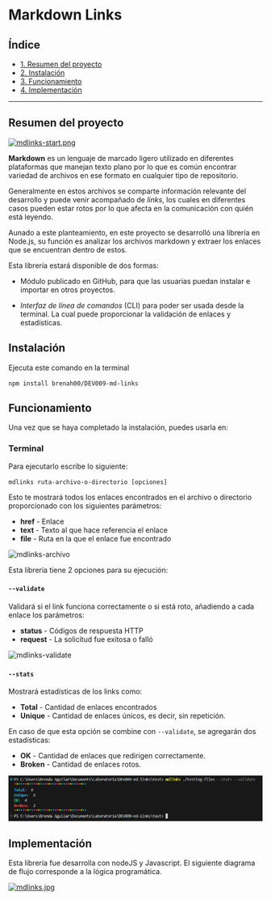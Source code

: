 # Markdown Links

## Índice

* [1. Resumen del proyecto](#resumen-del-proyecto)
* [2. Instalación](#instalación)
* [3. Funcionamiento](#funcionamiento)
* [4. Implementación](#implementación)

***

## Resumen del proyecto

[![mdlinks-start.png](https://i.postimg.cc/fysmvZ54/mdlinks-start.png)](https://postimg.cc/WF9d2BQS)

**Markdown** es un lenguaje de marcado ligero utilizado en diferentes plataformas que manejan texto plano por lo que es común encontrar variedad de archivos en ese formato en cualquier tipo de repositorio.

Generalmente en estos archivos se comparte información relevante del desarrollo y puede venir acompañado de *links*, los cuales en diferentes casos pueden estar rotos por lo que afecta en la comunicación con quién está leyendo.

Aunado a este planteamiento, en este proyecto se desarrolló una librería en Node.js, su función es analizar los archivos markdown y extraer los enlaces que se encuentran dentro de estos.

Esta librería estará disponible de dos formas: 

* Módulo publicado en GitHub, para que las usuarias puedan instalar e importar en otros proyectos.

* *Interfaz de línea de comandos* (CLI) para poder ser usada desde la terminal. La cual puede proporcionar la validación de enlaces y estadísticas.

## Instalación

Ejecuta este comando en la terminal

```
npm install brenah00/DEV009-md-links
```
## Funcionamiento

Una vez que se haya completado la instalación, puedes usarla en:

### Terminal

Para ejecutarlo escribe lo siguiente:

```
mdlinks ruta-archivo-o-directorio [opciones]
```

Esto te mostrará todos los enlaces encontrados en el archivo o  directorio proporcionado con los siguientes parámetros:
 * **href** - Enlace 
 * **text** - Texto al que hace referencia el enlace
 * **file** - Ruta en la que el enlace fue encontrado

![mdlinks-archivo](./media_files/mdlinks_cli.gif)

Esta librería tiene 2 opciones para su ejecución:

#### `--validate`

Validará si el link funciona correctamente o si está roto, añadiendo a cada enlace los parámetros:
 * **status** - Códigos de respuesta HTTP
 * **request** - La solicitud fue exitosa o falló

![mdlinks-validate](./media_files/mdlinks_validate.gif)

#### `--stats`

Mostrará estadísticas de los links como:
 * **Total** - Cantidad de enlaces encontrados
 * **Unique** - Cantidad de enlaces únicos, es decir, sin repetición.

En caso de que esta opción se combine con `--validate`, se agregarán dos estadísticas: 
* **OK** - Cantidad de enlaces que redirigen correctamente.
* **Broken** - Cantidad de enlaces rotos.

![mdlinks-stats-validate](./media_files/mdlinks_stats.png)

## Implementación

Esta librería fue desarrolla con nodeJS y Javascript. El siguiente diagrama de flujo corresponde a la lógica programática.

[![mdlinks.jpg](https://i.postimg.cc/tgQNLm6q/mdlinks.jpg)](https://postimg.cc/qNwKKwQS)
